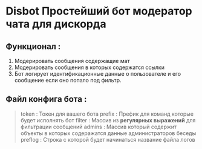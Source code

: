 # Disbot Простейший бот модератор чата для дискорда #

## Функционал :

1. Модерировать сообщения содержащие мат
2. Модерировать сообщения в которых содержатся ссылки 
3. Бот логирует идентификационные данные о пользователе и его сообщение если оно попало под фильтр.


## Файл конфига бота : 

> token  : Токен для вашего бота 
> prefix : Префик для команд которые будет исполнять бот
> filter : Массив из **регулярных выражений** для фильтрации сообщений
> admins : Массив который содержит объекты в которых содеражатся данные администраторов беседы
> preflog : Строка с которой будет начинаться название файла логов 
